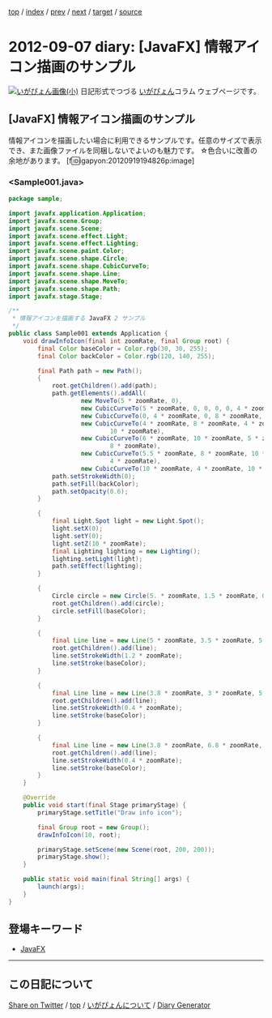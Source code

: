 [top](../index.html) 
 / [index](https://igapyon.github.io/diary/2012/index.html) 
 / [prev](https://igapyon.github.io/diary/2012/ig120906.html) 
 / [next](https://igapyon.github.io/diary/2012/ig120908.html) 
 / [target](https://igapyon.github.io/diary/2012/ig120907.html) 
 / [source](https://github.com/igapyon/diary/blob/gh-pages/2012/ig120907.html.src.md) 

2012-09-07 diary: [JavaFX] 情報アイコン描画のサンプル
=====================================================================================================
[![いがぴょん画像(小)](https://igapyon.github.io/diary/images/iga200306s.jpg "いがぴょん")](https://igapyon.github.io/diary/memo/memoigapyon.html) 日記形式でつづる [いがぴょん](https://igapyon.github.io/diary/memo/memoigapyon.html)コラム ウェブページです。

## [JavaFX] 情報アイコン描画のサンプル

情報アイコンを描画したい場合に利用できるサンプルです。任意のサイズで表示でき、また画像ファイルを同梱しないでよいのも魅力です。
☆色合いに改善の余地があります。
[f:id:igapyon:20120919194826p:image]

### <Sample001.java>


```java
package sample;

import javafx.application.Application;
import javafx.scene.Group;
import javafx.scene.Scene;
import javafx.scene.effect.Light;
import javafx.scene.effect.Lighting;
import javafx.scene.paint.Color;
import javafx.scene.shape.Circle;
import javafx.scene.shape.CubicCurveTo;
import javafx.scene.shape.Line;
import javafx.scene.shape.MoveTo;
import javafx.scene.shape.Path;
import javafx.stage.Stage;

/**
 * 情報アイコンを描画する JavaFX 2 サンプル
 */
public class Sample001 extends Application {
    void drawInfoIcon(final int zoomRate, final Group root) {
        final Color baseColor = Color.rgb(30, 30, 255);
        final Color backColor = Color.rgb(120, 140, 255);

        final Path path = new Path();
        {
            root.getChildren().add(path);
            path.getElements().addAll(
                    new MoveTo(5 * zoomRate, 0),
                    new CubicCurveTo(5 * zoomRate, 0, 0, 0, 0, 4 * zoomRate),
                    new CubicCurveTo(0, 4 * zoomRate, 0, 8 * zoomRate, 4 * zoomRate, 8 * zoomRate),
                    new CubicCurveTo(4 * zoomRate, 8 * zoomRate, 4 * zoomRate, 10 * zoomRate, 6 * zoomRate,
                            10 * zoomRate),
                    new CubicCurveTo(6 * zoomRate, 10 * zoomRate, 5 * zoomRate, 10 * zoomRate, 5.5 * zoomRate,
                            8 * zoomRate),
                    new CubicCurveTo(5.5 * zoomRate, 8 * zoomRate, 10 * zoomRate, 8.6 * zoomRate, 10 * zoomRate,
                            4 * zoomRate),
                    new CubicCurveTo(10 * zoomRate, 4 * zoomRate, 10 * zoomRate, 0, 4 * zoomRate, 0));
            path.setStrokeWidth(0);
            path.setFill(backColor);
            path.setOpacity(0.6);
        }

        {
            final Light.Spot light = new Light.Spot();
            light.setX(0);
            light.setY(0);
            light.setZ(10 * zoomRate);
            final Lighting lighting = new Lighting();
            lighting.setLight(light);
            path.setEffect(lighting);
        }

        {
            Circle circle = new Circle(5. * zoomRate, 1.5 * zoomRate, 0.7 * zoomRate);
            root.getChildren().add(circle);
            circle.setFill(baseColor);
        }

        {
            final Line line = new Line(5 * zoomRate, 3.5 * zoomRate, 5 * zoomRate, 6 * zoomRate);
            root.getChildren().add(line);
            line.setStrokeWidth(1.2 * zoomRate);
            line.setStroke(baseColor);
        }

        {
            final Line line = new Line(3.8 * zoomRate, 3 * zoomRate, 5.4 * zoomRate, 3 * zoomRate);
            root.getChildren().add(line);
            line.setStrokeWidth(0.4 * zoomRate);
            line.setStroke(baseColor);
        }

        {
            final Line line = new Line(3.8 * zoomRate, 6.8 * zoomRate, 6.2 * zoomRate, 6.8 * zoomRate);
            root.getChildren().add(line);
            line.setStrokeWidth(0.4 * zoomRate);
            line.setStroke(baseColor);
        }
    }

    @Override
    public void start(final Stage primaryStage) {
        primaryStage.setTitle("Draw info icon");

        final Group root = new Group();
        drawInfoIcon(10, root);

        primaryStage.setScene(new Scene(root, 200, 200));
        primaryStage.show();
    }

    public static void main(final String[] args) {
        launch(args);
    }
}
```



## 登場キーワード

* [JavaFX](../keyword/javafx.html)

----------------------------------------------------------------------------------------------------

## この日記について

[Share on Twitter](https://twitter.com/intent/tweet?hashtags=igapyon%2Cdiary%2C%E3%81%84%E3%81%8C%E3%81%B4%E3%82%87%E3%82%93%2CJavaFX&text=%5BJavaFX%5D+%E6%83%85%E5%A0%B1%E3%82%A2%E3%82%A4%E3%82%B3%E3%83%B3%E6%8F%8F%E7%94%BB%E3%81%AE%E3%82%B5%E3%83%B3%E3%83%97%E3%83%AB&url=https%3A%2F%2Figapyon.github.io%2Fdiary%2F2012%2Fig120907.html) / [top](../index.html) / [いがぴょんについて](https://igapyon.github.io/diary/memo/memoigapyon.html) / [Diary Generator](https://github.com/igapyon/igapyonv3)
